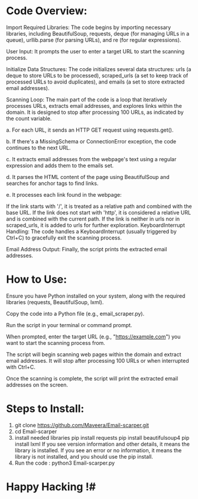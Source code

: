 # Code Overview:
Import Required Libraries: The code begins by importing necessary libraries, including BeautifulSoup, requests, deque (for managing URLs in a queue), urllib.parse (for parsing URLs), and re (for regular expressions).

User Input: It prompts the user to enter a target URL to start the scanning process.

Initialize Data Structures: The code initializes several data structures: urls (a deque to store URLs to be processed), scraped_urls (a set to keep track of processed URLs to avoid duplicates), and emails (a set to store extracted email addresses).

Scanning Loop: The main part of the code is a loop that iteratively processes URLs, extracts email addresses, and explores links within the domain. It is designed to stop after processing 100 URLs, as indicated by the count variable.

a. For each URL, it sends an HTTP GET request using requests.get().

b. If there's a MissingSchema or ConnectionError exception, the code continues to the next URL.

c. It extracts email addresses from the webpage's text using a regular expression and adds them to the emails set.

d. It parses the HTML content of the page using BeautifulSoup and searches for anchor tags <a> to find links.

e. It processes each link found in the webpage:

If the link starts with '/', it is treated as a relative path and combined with the base URL.
If the link does not start with 'http', it is considered a relative URL and is combined with the current path.
If the link is neither in urls nor in scraped_urls, it is added to urls for further exploration.
KeyboardInterrupt Handling: The code handles a KeyboardInterrupt (usually triggered by Ctrl+C) to gracefully exit the scanning process.

Email Address Output: Finally, the script prints the extracted email addresses.

# How to Use:
Ensure you have Python installed on your system, along with the required libraries (requests, BeautifulSoup, lxml).

Copy the code into a Python file (e.g., email_scraper.py).

Run the script in your terminal or command prompt.

When prompted, enter the target URL (e.g., "https://example.com") you want to start the scanning process from.

The script will begin scanning web pages within the domain and extract email addresses. It will stop after processing 100 URLs or when interrupted with Ctrl+C.

Once the scanning is complete, the script will print the extracted email addresses on the screen.

# Steps to Install:
1. git clone https://github.com/Maveera/Email-scarper.git
2. cd Email-scarper
3. install needed libraries
pip install requests
pip install beautifulsoup4
pip install lxml
If you see version information and other details, it means the library is installed. If you see an error or no information, it means the library is not installed, and you should use the pip install.
6. Run the code : python3 Email-scarper.py

# Happy Hacking !#
